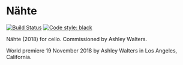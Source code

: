Nähte
=====

[![Build Status](
    https://api.travis-ci.org/trevorbaca/naehte.svg)](
    https://api.travis-ci.org/trevorbaca/naehte)
[![Code style: black](
    https://img.shields.io/badge/code%20style-black-000000.svg)](
    https://github.com/ambv/black)

Nähte (2018) for cello. Commissioned by Ashley Walters.

World premiere 19 November 2018 by Ashley Walters in Los Angeles, California.
